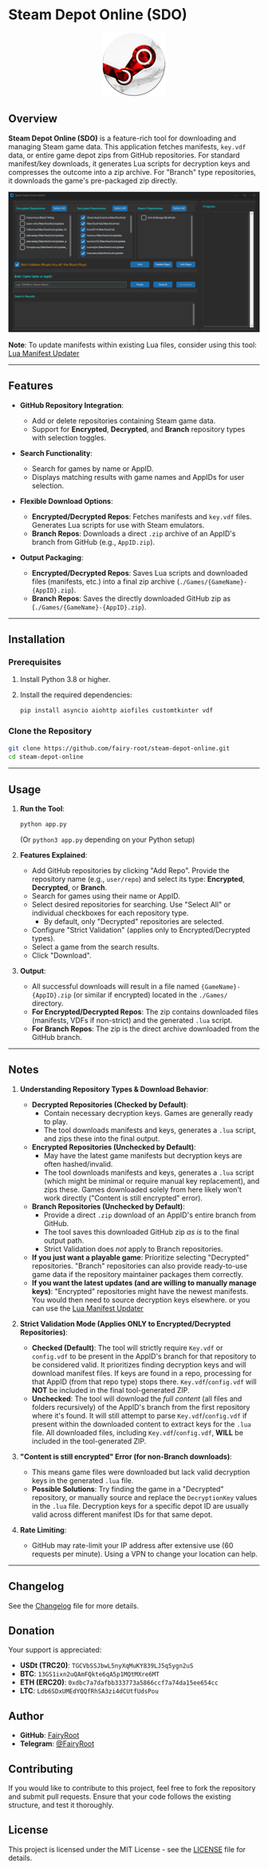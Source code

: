 # Steam Depot Online (SDO)

<div align="center">
  <img src="imgs/app.png" alt="SDO Logo" width="128" height="128">
</div>

## Overview

**Steam Depot Online (SDO)** is a feature-rich tool for downloading and managing Steam game data. This application fetches manifests, `key.vdf` data, or entire game depot zips from GitHub repositories. For standard manifest/key downloads, it generates Lua scripts for decryption keys and compresses the outcome into a zip archive. For "Branch" type repositories, it downloads the game's pre-packaged zip directly.

<div align="center">
  <img src="imgs/ui.png" alt="SDO UI">
</div>

**Note**: To update manifests within existing Lua files, consider using this tool:
[Lua Manifest Updater](https://github.com/fairy-root/lua-manifest-updater)

---

## Features

- **GitHub Repository Integration**:
  - Add or delete repositories containing Steam game data.
  - Support for **Encrypted**, **Decrypted**, and **Branch** repository types with selection toggles.

- **Search Functionality**:
  - Search for games by name or AppID.
  - Displays matching results with game names and AppIDs for user selection.

- **Flexible Download Options**:
  - **Encrypted/Decrypted Repos**: Fetches manifests and `key.vdf` files. Generates Lua scripts for use with Steam emulators.
  - **Branch Repos**: Downloads a direct `.zip` archive of an AppID's branch from GitHub (e.g., `AppID.zip`).

- **Output Packaging**:
  - **Encrypted/Decrypted Repos**: Saves Lua scripts and downloaded files (manifests, etc.) into a final zip archive (`./Games/{GameName}-{AppID}.zip`).
  - **Branch Repos**: Saves the directly downloaded GitHub zip as (`./Games/{GameName}-{AppID}.zip`).

---

## Installation

### Prerequisites

1.  Install Python 3.8 or higher.
2.  Install the required dependencies:

    ```bash
    pip install asyncio aiohttp aiofiles customtkinter vdf
    ```

### Clone the Repository

```bash
git clone https://github.com/fairy-root/steam-depot-online.git
cd steam-depot-online
```

---

## Usage

1.  **Run the Tool**:

    ```bash
    python app.py
    ```
    (Or `python3 app.py` depending on your Python setup)

2.  **Features Explained**:
    - Add GitHub repositories by clicking "Add Repo". Provide the repository name (e.g., `user/repo`) and select its type: **Encrypted**, **Decrypted**, or **Branch**.
    - Search for games using their name or AppID.
    - Select desired repositories for searching. Use "Select All" or individual checkboxes for each repository type.
        - By default, only "Decrypted" repositories are selected.
    - Configure "Strict Validation" (applies only to Encrypted/Decrypted types).
    - Select a game from the search results.
    - Click "Download".

3.  **Output**:
    - All successful downloads will result in a file named `{GameName}-{AppID}.zip` (or similar if encrypted) located in the `./Games/` directory.
    - **For Encrypted/Decrypted Repos**: The zip contains downloaded files (manifests, VDFs if non-strict) and the generated `.lua` script.
    - **For Branch Repos**: The zip is the direct archive downloaded from the GitHub branch.

---

## Notes

1.  **Understanding Repository Types & Download Behavior**:

    -   **Decrypted Repositories (Checked by Default)**:
        -   Contain necessary decryption keys. Games are generally ready to play.
        -   The tool downloads manifests and keys, generates a `.lua` script, and zips these into the final output.
    -   **Encrypted Repositories (Unchecked by Default)**:
        -   May have the latest game manifests but decryption keys are often hashed/invalid.
        -   The tool downloads manifests and keys, generates a `.lua` script (which might be minimal or require manual key replacement), and zips these. Games downloaded solely from here likely won't work directly ("Content is still encrypted" error).
    -   **Branch Repositories (Unchecked by Default)**:
        -   Provide a direct `.zip` download of an AppID's entire branch from GitHub.
        -   The tool saves this downloaded GitHub zip *as is* to the final output path.
        -   Strict Validation does *not* apply to Branch repositories.
    -   **If you just want a playable game**: Prioritize selecting "Decrypted" repositories. "Branch" repositories can also provide ready-to-use game data if the repository maintainer packages them correctly.
    -   **If you want the latest updates (and are willing to manually manage keys)**: "Encrypted" repositories might have the newest manifests. You would then need to source decryption keys elsewhere. or you can use the [Lua Manifest Updater](https://github.com/fairy-root/lua-manifest-updater)

2.  **Strict Validation Mode (Applies ONLY to Encrypted/Decrypted Repositories)**:
    -   **Checked (Default)**: The tool will strictly require `Key.vdf` or `config.vdf` to be present in the AppID's branch for that repository to be considered valid. It prioritizes finding decryption keys and will download manifest files. If keys are found in a repo, processing for that AppID (from that repo type) stops there. `Key.vdf`/`config.vdf` will **NOT** be included in the final tool-generated ZIP.
    -   **Unchecked**: The tool will download the *full content* (all files and folders recursively) of the AppID's branch from the first repository where it's found. It will still attempt to parse `Key.vdf`/`config.vdf` if present within the downloaded content to extract keys for the `.lua` file. All downloaded files, including `Key.vdf`/`config.vdf`, **WILL** be included in the tool-generated ZIP.

3.  **"Content is still encrypted" Error (for non-Branch downloads)**:
    -   This means game files were downloaded but lack valid decryption keys in the generated `.lua` file.
    -   **Possible Solutions**: Try finding the game in a "Decrypted" repository, or manually source and replace the `DecryptionKey` values in the `.lua` file. Decryption keys for a specific depot ID are usually valid across different manifest IDs for that same depot.

4.  **Rate Limiting**:
    -   GitHub may rate-limit your IP address after extensive use (60 requests per minute). Using a VPN to change your location can help.

---

## Changelog

See the [Changelog](changelog.md) file for more details.

## Donation

Your support is appreciated:

-   **USDt (TRC20)**: `TGCVbSSJbwL5nyXqMuKY839LJ5q5ygn2uS`
-   **BTC**: `13GS1ixn2uQAmFQkte6qA5p1MQtMXre6MT`
-   **ETH (ERC20)**: `0xdbc7a7dafbb333773a5866ccf7a74da15ee654cc`
-   **LTC**: `Ldb6SDxUMEdYQQfRhSA3zi4dCUtfUdsPou`

## Author

-   **GitHub**: [FairyRoot](https://github.com/fairy-root)
-   **Telegram**: [@FairyRoot](https://t.me/FairyRoot)

## Contributing

If you would like to contribute to this project, feel free to fork the repository and submit pull requests. Ensure that your code follows the existing structure, and test it thoroughly.

## License

This project is licensed under the MIT License - see the [LICENSE](LICENSE) file for details.